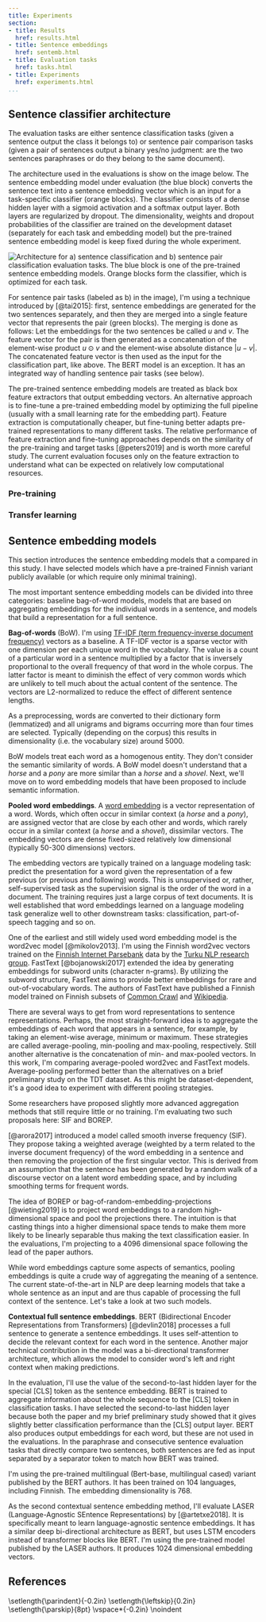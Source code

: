 ```yaml
---
title: Experiments
section:
- title: Results
  href: results.html
- title: Sentence embeddings
  href: sentemb.html
- title: Evaluation tasks
  href: tasks.html
- title: Experiments
  href: experiments.html
...
```


## Sentence classifier architecture

The evaluation tasks are either sentence classification tasks (given a
sentence output the class it belongs to) or sentence pair comparison
tasks (given a pair of sentences output a binary yes/no judgment: are
the two sentences paraphrases or do they belong to the same document).

The architecture used in the evaluations is show on the image below.
The sentence embedding model under evaluation (the blue block)
converts the sentence text into a sentence embedding vector which is
an input for a task-specific classifier (orange blocks). The
classifier consists of a dense hidden layer with a sigmoid activation
and a softmax output layer. Both layers are regularized by dropout.
The dimensionality, weights and dropout probabilities of the
classifier are trained on the development dataset (separately for each
task and embedding model) but the pre-trained sentence embedding model
is keep fixed during the whole experiment.

![Architecture for a) sentence classification and b) sentence pair
classification evaluation tasks. The blue block is one of the
pre-trained sentence embedding models. Orange blocks form the
classifier, which is optimized for each
task.](images/sentence_classifier.png)

For sentence pair tasks (labeled as b) in the image), I'm using a
technique introduced by [@tai2015]: first, sentence embeddings are
generated for the two sentences separately, and then they are merged
into a single feature vector that represents the pair (green blocks).
The merging is done as follows: Let the embeddings for the two
sentences be called $u$ and $v$. The feature vector for the pair is
then generated as a concatenation of the element-wise product $u \odot
v$ and the element-wise absolute distance $|u-v|$. The concatenated
feature vector is then used as the input for the classification part,
like above. The BERT model is an exception. It has an integrated way
of handling sentence pair tasks (see below).

The pre-trained sentence embedding models are treated as black box
feature extractors that output embedding vectors. An alternative
approach is to fine-tune a pre-trained embedding model by optimizing
the full pipeline (usually with a small learning rate for the
embedding part). Feature extraction is computationally cheaper, but
fine-tuning better adapts pre-trained representations to many
different tasks. The relative performance of feature extraction and
fine-tuning approaches depends on the similarity of the pre-training
and target tasks [@peters2019] and is worth more careful study. The
current evaluation focuses only on the feature extraction to
understand what can be expected on relatively low computational
resources.

### Pre-training

### Transfer learning

## Sentence embedding models

This section introduces the sentence embedding models that a compared
in this study. I have selected models which have a pre-trained Finnish
variant publicly available (or which require only minimal training).

The most important sentence embedding models can be divided into three
categories: baseline bag-of-word models, models that are based on
aggregating embeddings for the individual words in a sentence, and
models that build a representation for a full sentence.

**Bag-of-words** (BoW). I'm using [TF-IDF (term frequency-inverse
document frequency)](https://en.wikipedia.org/wiki/Tf%E2%80%93idf)
vectors as a baseline. A TF-IDF vector is a sparse vector with one
dimension per each unique word in the vocabulary. The value is a count
of a particular word in a sentence multiplied by a factor that is
inversely proportional to the overall frequency of that word in the
whole corpus. The latter factor is meant to diminish the effect of
very common words which are unlikely to tell much about the actual
content of the sentence. The vectors are L2-normalized to reduce the
effect of different sentence lengths.

As a preprocessing, words are converted to their dictionary form
(lemmatized) and all unigrams and bigrams occurring more than four
times are selected. Typically (depending on the corpus) this results
in dimensionality (i.e. the vocabulary size) around 5000.

BoW models treat each word as a homogenous entity. They don't consider
the semantic similarity of words. A BoW model doesn't understand that
a *horse* and a *pony* are more similar than a *horse* and a *shovel*.
Next, we'll move on to word embedding models that have been proposed
to include semantic information.

**Pooled word embeddings**. A [word
embedding](https://en.wikipedia.org/wiki/Word_embedding) is a vector
representation of a word. Words, which often occur in similar context
(a *horse* and a *pony*), are assigned vector that are close by each
other and words, which rarely occur in a similar context (a *horse*
and a *shovel*), dissimilar vectors. The embedding vectors are dense
fixed-sized relatively low dimensional (typically 50-300 dimensions)
vectors.

The embedding vectors are typically trained on a language modeling
task: predict the presentation for a word given the representation of
a few previous (or previous and following) words. This is unsupervised
or, rather, self-supervised task as the supervision signal is the
order of the word in a document. The training requires just a large
corpus of text documents. It is well established that word embeddings
learned on a language modeling task generalize well to other
downstream tasks: classification, part-of-speech tagging and so on.

One of the earliest and still widely used word embedding model is the
word2vec model [@mikolov2013]. I'm using the Finnish word2vec vectors
trained on the [Finnish Internet
Parsebank](https://turkunlp.org/finnish_nlp.html#parsebank) data by
the [Turku NLP research group](https://turkunlp.org/). FastText
[@bojanowski2017] extended the idea by generating embeddings for
subword units (character n-grams). By utilizing the subword structure,
FastText aims to provide better embeddings for rare and
out-of-vocabulary words. The authors of FastText have published a
Finnish model trained on Finnish subsets of [Common
Crawl](http://commoncrawl.org/) and
[Wikipedia](https://www.wikipedia.org/).

There are several ways to get from word representations to sentence
representations. Perhaps, the most straight-forward idea is to
aggregate the embeddings of each word that appears in a sentence, for
example, by taking an element-wise average, minimum or maximum. These
strategies are called average-pooling, min-pooling and max-pooling,
respectively. Still another alternative is the concatenation of min-
and max-pooled vectors. In this work, I'm comparing average-pooled
word2vec and FastText models. Average-pooling performed better than
the alternatives on a brief preliminary study on the TDT dataset. As
this might be dataset-dependent, it's a good idea to experiment with
different pooling strategies.

Some researchers have proposed slightly more advanced aggregation
methods that still require little or no training. I'm evaluating two
such proposals here: SIF and BOREP.

[@arora2017] introduced a model called smooth inverse frequency (SIF).
They propose taking a weighted average (weighted by a term related to
the inverse document frequency) of the word embedding in a sentence
and then removing the projection of the first singular vector. This is
derived from an assumption that the sentence has been generated by a
random walk of a discourse vector on a latent word embedding space,
and by including smoothing terms for frequent words.

The idea of BOREP or bag-of-random-embedding-projections
[@wieting2019] is to project word embeddings to a random
high-dimensional space and pool the projections there. The intuition
is that casting things into a higher dimensional space tends to make
them more likely to be linearly separable thus making the text
classification easier. In the evaluations, I'm projecting to a
4096 dimensional space following the lead of the paper authors.

While word embeddings capture some aspects of semantics, pooling
embeddings is quite a crude way of aggregating the meaning of a
sentence. The current state-of-the-art in NLP are deep learning models
that take a whole sentence as an input and are thus capable of
processing the full context of the sentence. Let's take a look at two
such models.

**Contextual full sentence embeddings**. BERT (Bidirectional Encoder
Representations from Transformers) [@devlin2018] processes a full
sentence to generate a sentence embeddings. It uses self-attention to
decide the relevant context for each word in the sentence. Another
major technical contribution in the model was a bi-directional
transformer architecture, which allows the model to consider word's
left and right context when making predictions.

In the evaluation, I'll use the value of the second-to-last hidden
layer for the special \[CLS\] token as the sentence embedding. BERT is
trained to aggregate information about the whole sequence to the
\[CLS\] token in classification tasks. I have selected the
second-to-last hidden layer because both the paper and my brief
preliminary study showed that it gives slightly better classification
performance than the \[CLS\] output layer. BERT also produces output
embeddings for each word, but these are not used in the evaluations.
In the paraphrase and consecutive sentence evaluation tasks that
directly compare two sentences, both sentences are fed as input
separated by a separator token to match how BERT was trained.

I'm using the pre-trained multilingual (Bert-base, multilingual cased)
variant published by the BERT authors. It has been trained on 104
languages, including Finnish. The embedding dimensionality is 768.

As the second contextual sentence embedding method, I'll evaluate
LASER (Language-Agnostic SEntence Representations) by [@artetxe2018].
It is specifically meant to learn language-agnostic sentence
embeddings. It has a similar deep bi-directional architecture as BERT,
but uses LSTM encoders instead of transformer blocks like BERT. I'm
using the pre-trained model published by the LASER authors. It
produces 1024 dimensional embedding vectors.

## References
\setlength{\parindent}{-0.2in}
\setlength{\leftskip}{0.2in}
\setlength{\parskip}{8pt}
\vspace*{-0.2in}
\noindent
